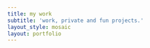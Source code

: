 ```yaml
---
title: my work
subtitle: 'work, private and fun projects.'
layout_style: mosaic
layout: portfolio
---
```

